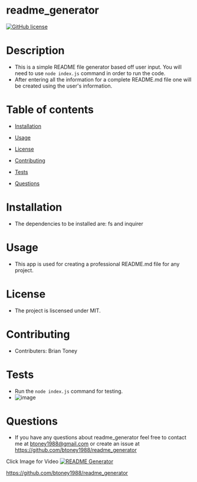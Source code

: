 # readme_generator

[![GitHub license](https://img.shields.io/badge/license-MIT-blue.svg)](https://github.com/btoney1988/readme_generator)

# Description
 - This is a simple README file generator based off user input. You will need to use `node index.js` command in order to run the code.
 - After entering all the information for a complete README.md file one will be created using the user's information. 
 
# Table of contents

* [Installation](#installation)

* [Usage](#usage)

* [License](#license)

* [Contributing](#contributing)

* [Tests](#tests)

* [Questions](#questions)

# Installation
 - The dependencies to be installed are: fs and inquirer

# Usage
 - This app is used for creating a professional README.md file for any project.

# License
 - The project is liscensed under MIT.

# Contributing
 - Contributers: Brian Toney

# Tests
 - Run the `node index.js` command for testing.
 - ![image](https://user-images.githubusercontent.com/68873509/96016177-74686480-0e16-11eb-945c-7b1eb3d7898f.png)


# Questions
 - If you have any questions about readme_generator feel free to contact me at btoney1988@gmail.com or create an issue at https://github.com/btoney1988/readme_generator
 
 Click Image for Video
 [![README Generator](https://user-images.githubusercontent.com/68873509/96027661-31ae8880-0e26-11eb-8205-78367df39347.png)](https://drive.google.com/file/d/1xMf9IizPBTBbH-oXGfdfRGeG_0I6nIJt/view "README Generator")

 https://github.com/btoney1988/readme_generator